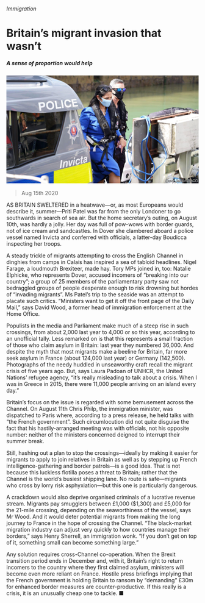###### Immigration

# Britain’s migrant invasion that wasn’t 

##### A sense of proportion would help 

![image](images/20200815_BRP005_0.jpg) 

> Aug 15th 2020 

AS BRITAIN SWELTERED in a heatwave—or, as most Europeans would describe it, summer—Priti Patel was far from the only Londoner to go southwards in search of sea air. But the home secretary’s outing, on August 10th, was hardly a jolly. Her day was full of pow-wows with border guards, not of ice cream and sandcastles. In Dover she clambered aboard a police vessel named Invicta and conferred with officials, a latter-day Boudicca inspecting her troops.

A steady trickle of migrants attempting to cross the English Channel in dinghies from camps in Calais has inspired a sea of tabloid headlines. Nigel Farage, a loudmouth Brexiteer, made hay. Tory MPs joined in, too: Natalie Elphicke, who represents Dover, accused incomers of “breaking into our country”; a group of 25 members of the parliamentary party saw not bedraggled groups of people desperate enough to risk drowning but hordes of “invading migrants”. Ms Patel’s trip to the seaside was an attempt to placate such critics. “Ministers want to get it off the front page of the Daily Mail,” says David Wood, a former head of immigration enforcement at the Home Office.


Populists in the media and Parliament make much of a steep rise in such crossings, from about 2,000 last year to 4,000 or so this year, according to an unofficial tally. Less remarked on is that this represents a small fraction of those who claim asylum in Britain: last year they numbered 36,000. And despite the myth that most migrants make a beeline for Britain, far more seek asylum in France (about 124,000 last year) or Germany (142,500). Photographs of the needy huddled in unseaworthy craft recall the migrant crisis of five years ago. But, says Laura Padoan of UNHCR, the United Nations’ refugee agency, “it’s really misleading to talk about a crisis. When I was in Greece in 2015, there were 11,000 people arriving on an island every day.”

Britain’s focus on the issue is regarded with some bemusement across the Channel. On August 11th Chris Philp, the immigration minister, was dispatched to Paris where, according to a press release, he held talks with “the French government”. Such circumlocution did not quite disguise the fact that his hastily-arranged meeting was with officials, not his opposite number: neither of the ministers concerned deigned to interrupt their summer break.

Still, hashing out a plan to stop the crossings—ideally by making it easier for migrants to apply to join relatives in Britain as well as by stepping up French intelligence-gathering and border patrols—is a good idea. That is not because this luckless flotilla poses a threat to Britain; rather that the Channel is the world’s busiest shipping lane. No route is safe—migrants who cross by lorry risk asphyxiation—but this one is particularly dangerous.

A crackdown would also deprive organised criminals of a lucrative revenue stream. Migrants pay smugglers between £1,000 ($1,300) and £5,000 for the 21-mile crossing, depending on the seaworthiness of the vessel, says Mr Wood. And it would deter potential migrants from making the long journey to France in the hope of crossing the Channel. “The black-market migration industry can adjust very quickly to how countries manage their borders,” says Henry Sherrell, an immigration wonk. “If you don’t get on top of it, something small can become something large.”

Any solution requires cross-Channel co-operation. When the Brexit transition period ends in December and, with it, Britain’s right to return incomers to the country where they first claimed asylum, ministers will become even more reliant on France. Hostile press briefings implying that the French government is holding Britain to ransom by “demanding” £30m for enhanced border measures are counter-productive. If this really is a crisis, it is an unusually cheap one to tackle. ■

